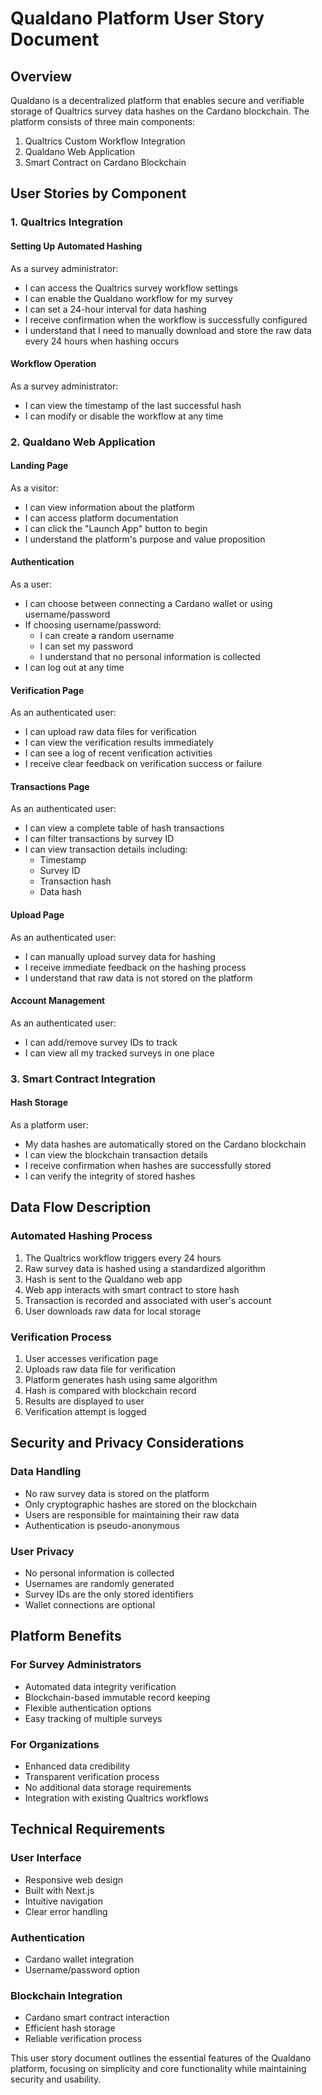 # Qualdano Platform User Story Document

## Overview
Qualdano is a decentralized platform that enables secure and verifiable storage of Qualtrics survey data hashes on the Cardano blockchain. The platform consists of three main components:
1. Qualtrics Custom Workflow Integration
2. Qualdano Web Application
3. Smart Contract on Cardano Blockchain

## User Stories by Component

### 1. Qualtrics Integration

#### Setting Up Automated Hashing
As a survey administrator:
- I can access the Qualtrics survey workflow settings
- I can enable the Qualdano workflow for my survey
- I can set a 24-hour interval for data hashing
- I receive confirmation when the workflow is successfully configured
- I understand that I need to manually download and store the raw data every 24 hours when hashing occurs

#### Workflow Operation
As a survey administrator:
- I can view the timestamp of the last successful hash
- I can modify or disable the workflow at any time

### 2. Qualdano Web Application

#### Landing Page
As a visitor:
- I can view information about the platform
- I can access platform documentation
- I can click the "Launch App" button to begin
- I understand the platform's purpose and value proposition

#### Authentication
As a user:
- I can choose between connecting a Cardano wallet or using username/password
- If choosing username/password:
  - I can create a random username
  - I can set my password
  - I understand that no personal information is collected
- I can log out at any time

#### Verification Page
As an authenticated user:
- I can upload raw data files for verification
- I can view the verification results immediately
- I can see a log of recent verification activities
- I receive clear feedback on verification success or failure

#### Transactions Page
As an authenticated user:
- I can view a complete table of hash transactions
- I can filter transactions by survey ID
- I can view transaction details including:
  - Timestamp
  - Survey ID
  - Transaction hash
  - Data hash

#### Upload Page
As an authenticated user:
- I can manually upload survey data for hashing
- I receive immediate feedback on the hashing process
- I understand that raw data is not stored on the platform

#### Account Management
As an authenticated user:
- I can add/remove survey IDs to track
- I can view all my tracked surveys in one place

### 3. Smart Contract Integration

#### Hash Storage
As a platform user:
- My data hashes are automatically stored on the Cardano blockchain
- I can view the blockchain transaction details
- I receive confirmation when hashes are successfully stored
- I can verify the integrity of stored hashes

## Data Flow Description

### Automated Hashing Process
1. The Qualtrics workflow triggers every 24 hours
2. Raw survey data is hashed using a standardized algorithm
3. Hash is sent to the Qualdano web app
4. Web app interacts with smart contract to store hash
5. Transaction is recorded and associated with user's account
6. User downloads raw data for local storage

### Verification Process
1. User accesses verification page
2. Uploads raw data file for verification
3. Platform generates hash using same algorithm
4. Hash is compared with blockchain record
5. Results are displayed to user
6. Verification attempt is logged

## Security and Privacy Considerations

### Data Handling
- No raw survey data is stored on the platform
- Only cryptographic hashes are stored on the blockchain
- Users are responsible for maintaining their raw data
- Authentication is pseudo-anonymous

### User Privacy
- No personal information is collected
- Usernames are randomly generated
- Survey IDs are the only stored identifiers
- Wallet connections are optional

## Platform Benefits

### For Survey Administrators
- Automated data integrity verification
- Blockchain-based immutable record keeping
- Flexible authentication options
- Easy tracking of multiple surveys

### For Organizations
- Enhanced data credibility
- Transparent verification process
- No additional data storage requirements
- Integration with existing Qualtrics workflows

## Technical Requirements

### User Interface
- Responsive web design
- Built with Next.js
- Intuitive navigation
- Clear error handling

### Authentication
- Cardano wallet integration
- Username/password option

### Blockchain Integration
- Cardano smart contract interaction
- Efficient hash storage
- Reliable verification process

This user story document outlines the essential features of the Qualdano platform, focusing on simplicity and core functionality while maintaining security and usability.
